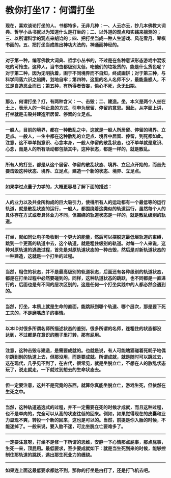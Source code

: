 教你打坐17：何谓打坐
====



**现在，喜欢谈论打坐的人、书都特多，无非几种：一、人云亦云，抄几本佛教大词典、哲学小丛书就以为知道什么是打坐的；二、以外道的观点和实践来揣测的；三、以所谓科学的观点来胡诌的；四、把打坐当成一种人生游戏、风花雪月、琴棋书画的。五、把打坐当成练出神功大法的，神通而神经的。**

** **

**对于第一种，编写佛教大词典、哲学小丛书的，不过是在各种意识形态游戏中混饭吃的可怜虫，这种人，当书虫都级别太低，吃他们的垃圾货的，能是什么货色呢？对于第二种，因为无明执着，困于不同境界而不自知，终成画饼；对于第三种，与科学同落六识之陷阱，划地自牢；第四种，这里的名人名师不少，最能蛊惑人，不过是自造恶业而已；第五种，有所得者皆妄，偷心不死，永无出期。**

** **

**那么，何谓打坐？打，有两种含义：一、击毁；二、建造。坐，本义是两个人坐在土上，表示人的一种止息的方式，引申为居留、停留的意思。因此，从字面上讲，打坐就是击毁并建造所居留、停留的立足点。**

** **

**一般人，目前的境界，都在一种散乱之中，这就是一般人所居留、停留的境界、立足点。一般人，一生中都在这种散乱的立足点、境界中居留、停留，到死都如此。注意，这不单单指意识、心念本身，一般人停留的散乱状态，也不单单就是意识、心念，而是人的所有活动都包括其中，这种状态，都是一样的，就是散乱。**

** **

**所有人的打坐，都是从这个居留、停留的散乱状态、境界、立足点开始的，而首先要击毁这种状态、境界、立足点，建造一个新的状态、境界、立足点。**

** **

**如果学过点量子力学的，大概更容易了解下面的描述：**

** **

**人的业力以及共业所构成的巨大吸引力，使得所有人的运动都有一个最低等的运行轨道，就是散乱状态的运行，一般人，都围绕着这类似的轨道运行，虽然每个人的具体存在方式或者具体业力不同，但围绕的轨道状态是一样的，就是散乱级别的轨道。**

** **

**打坐，就如同让电子吸收到一个更大的能量，然后可以摆脱这最低层轨道的束缚，跳到一个更高的轨道中去，这个轨道，就是粗住级别的轨道。对每一个人来说，这种对原轨道的逃逸过程，首先是对原轨道状态的一种击毁，然后是对新轨道状态的一种建造，这就是一个打坐的过程。**

** **

**当然，粗住的状态，并不是最高级别的轨道状态，后面还有各种级别的轨道状态，都是在打坐过程中必然要碰到的。同样，这种轨道状态的跳跃，也不同都是一直进行的，后面也是有不同的层次区别的，这是任何一个打坐实践中的人都必然会遇到的。**

** **

**当然，打坐，本质上就是生命的直面，能跳跃到哪个轨道、哪个层次，那是要下死工夫的，不是磨嘴皮子的事情。**

** **

**以本ID对很多所谓名师所描述状态的鉴别，很多所谓的名师，连粗住的状态都没达到，不过都是在意识的圈子里打转，那有屁用。**

** **

**注意，这种击毁与建造，是需要成就的。也就是说，有人可能瞎猫碰着死耗子地偶尔跳到别的轨道上去，但那没用，而是要成就。所谓成就，就是随时可以跳过去，这在现代，几乎见不到了，在古代，很常见，就是坐脱立亡，不想在人的散乱状态玩了，说走就走，一下就过到想去的生命状态去。**

** **

**但一定要注意，这并不是究竟的东西，就算你真能坐脱立亡，游戏生死，但依然在生死之中。**

** **

**当然，这种轨道逃逸式的过程，并不一定需要在死的时候才成就，而且这种过程，也不是单向的，完全可以从高的状态往低的回来。例如，如果觉得现在的皮囊和业力显现不爽，转投一个新的回来，这也是可以的。当然，前提是你入胎的时候，不能迷掉了。一般来说，要入胎不迷，可比坐脱立亡要难多了。**

** **

**一定要注意呀，打坐不是修一下所谓的思维，安静一下心情那点屁事，那点屁事，生死一来，顶屁用。最低要求，至少要成就如下：就是当生死到来的时候，能够控制住那轨道的跳跃，逃出那生死业力的缠绕。**

** **

**如果连上面这最低要求都达不到，那你的打坐是白打了，还是打飞机去吧。**

